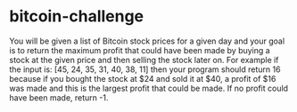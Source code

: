 # bitcoin-challenge

You will be given a list of Bitcoin stock prices for a given day and your goal is to return the maximum profit that could have been made by buying a stock at the given price and then selling the stock later on. For example if the input is: [45, 24, 35, 31, 40, 38, 11] then your program should return 16 because if you bought the stock at $24 and sold it at $40, a profit of $16 was made and this is the largest profit that could be made. If no profit could have been made, return -1.
